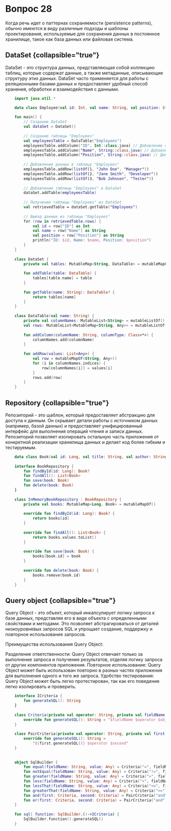 # Вопрос 28

Когда речь идет о паттернах сохраняемости (persistence patterns), обычно имеются в виду различные подходы и шаблоны проектирования, используемые для сохранения данных в постоянное хранилище, такое как база данных или файловая система. 

## DataSet {collapsible="true"}
DataSet - это структура данных, представляющая собой коллекцию таблиц, которые содержат данные, а также метаданные, описывающие структуру этих данных. DataSet часто применяется для работы с реляционными базами данных и предоставляет удобный способ хранения, обработки и взаимодействия с данными.

```Kotlin
    import java.util.*

    data class Employee(val id: Int, val name: String, val position: String)
    
    fun main() {
        // Создание DataSet
        val dataSet = DataSet()
    
        // Создание таблицы "Employees"
        val employeesTable = DataTable("Employees")
        employeesTable.addColumn("ID", Int::class.java) // Добавление столбца ID с типом Int
        employeesTable.addColumn("Name", String::class.java) // Добавление столбца Name с типом String
        employeesTable.addColumn("Position", String::class.java) // Добавление столбца Position с типом String
    
        // Добавление данных в таблицу "Employees"
        employeesTable.addRow(listOf(1, "John Doe", "Manager"))
        employeesTable.addRow(listOf(2, "Jane Smith", "Developer"))
        employeesTable.addRow(listOf(3, "Bob Johnson", "Tester"))
    
        // Добавление таблицы "Employees" в DataSet
        dataSet.addTable(employeesTable)
    
        // Получение таблицы "Employees" из DataSet
        val retrievedTable = dataSet.getTable("Employees")
    
        // Вывод данных из таблицы "Employees"
        for (row in retrievedTable.rows) {
            val id = row["ID"] as Int
            val name = row["Name"] as String
            val position = row["Position"] as String
            println("ID: $id, Name: $name, Position: $position")
        }
    }
    
    class DataSet {
        private val tables: MutableMap<String, DataTable> = mutableMapOf()
    
        fun addTable(table: DataTable) {
            tables[table.name] = table
        }
    
        fun getTable(name: String): DataTable? {
            return tables[name]
        }
    }
    
    class DataTable(val name: String) {
        private val columnNames: MutableList<String> = mutableListOf()
        val rows: MutableList<MutableMap<String, Any>> = mutableListOf()
    
        fun addColumn(columnName: String, columnType: Class<*>) {
            columnNames.add(columnName)
        }
    
        fun addRow(values: List<Any>) {
            val row = mutableMapOf<String, Any>()
            for (i in columnNames.indices) {
                row[columnNames[i]] = values[i]
            }
            rows.add(row)
        }
    }
```

## Repository {collapsible="true"}

Репозиторий - это шаблон, который предоставляет абстракцию для доступа к данным. Он скрывает детали работы с источником данных (например, базой данных) и предоставляет унифицированный интерфейс для выполнения операций чтения и записи данных. Репозиторий позволяет изолировать остальную часть приложения от конкретной реализации хранилища данных и делает код более гибким и тестируемым.

```Kotlin
    data class Book(val id: Long, val title: String, val author: String)
    
    interface BookRepository {
        fun findById(id: Long): Book?
        fun findAll(): List<Book>
        fun save(book: Book)
        fun delete(book: Book)
    }
    
    class InMemoryBookRepository : BookRepository {
        private val books: MutableMap<Long, Book> = mutableMapOf()
    
        override fun findById(id: Long): Book? {
            return books[id]
        }
    
        override fun findAll(): List<Book> {
            return books.values.toList()
        }
    
        override fun save(book: Book) {
            books[book.id] = book
        }
    
        override fun delete(book: Book) {
            books.remove(book.id)
        }
    }
```

## Query object {collapsible="true"}

Query Object - это объект, который инкапсулирует логику запроса к базе данных, представляя его в виде объекта с определенными свойствами и методами. Это позволяет абстрагироваться от деталей низкоуровневых запросов SQL и упрощает создание, поддержку и повторное использование запросов.

Преимущества использования Query Object:

Разделение ответственности: Query Object отвечает только за выполнение запроса и получение результатов, отделяя логику запроса от других компонентов приложения.
Повторное использование: Query Object может быть использован повторно в разных частях приложения для выполнения одного и того же запроса.
Удобство тестирования: Query Object может быть легко протестирован, так как его поведение легко изолировать и проверить.

```Kotlin
    interface ICriteria {
        fun generateSQL(): String
    }
    
    class Criteria(private val operator: String, private val fieldName: String, private val obj: Any) : ICriteria {
        override fun generateSQL(): String = "$fieldName $operator $obj"
    }
    
    class PairCriteria(private val operator: String, private val first: Criteria, private val second: Criteria): ICriteria {
        override fun generateSQL(): String =
            "${first.generateSQL()} $operator $second"
    }
    
    
    object SqlBuilder {
        fun equal(fieldName: String, value: Any) = Criteria("=", fieldName, value)
        fun notEqual(fieldName: String, value: Any) = Criteria("!=", fieldName, value)
        fun greater(fieldName: String, value: Any) = Criteria(">", fieldName, value)
        fun less(fieldName: String, value: Any) = Criteria("<", fieldName, value)
        fun lessThat(fieldName: String, value: Any) = Criteria("<=", fieldName, value)
        fun greaterThat(fieldName: String, value: Any) = Criteria(">=", fieldName, value)
        fun and(first: Criteria, second: Criteria) = PairCriteria("and", first, second)
        fun or(first: Criteria, second: Criteria) = PairCriteria("and", first, second)
    }
    
    fun sql( function: SqlBuilder.()->ICriteria) {
        SqlBuilder.function().generateSQL()
    }
```